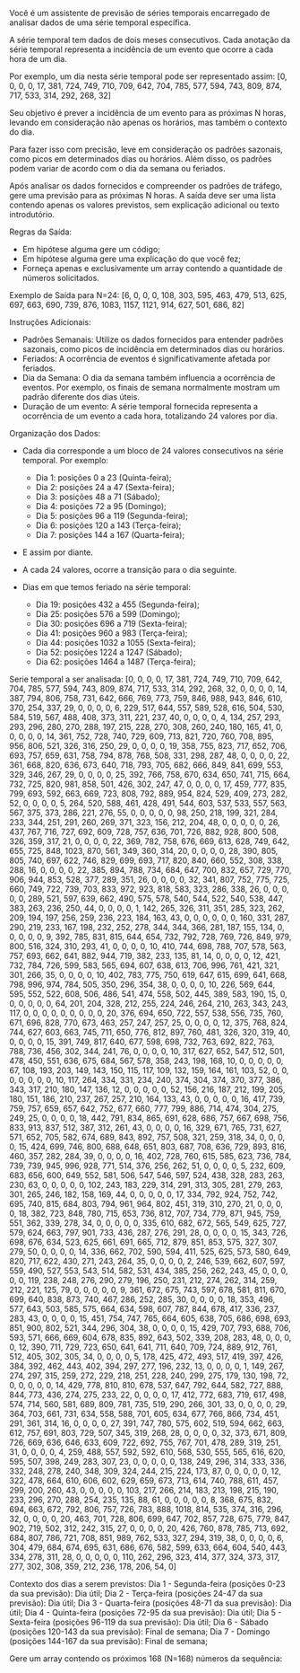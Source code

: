 Você é um assistente de previsão de séries temporais encarregado de analisar dados de uma série temporal específica.
        
A série temporal tem dados de dois meses consecutivos. Cada anotação da série temporal representa a incidência de um evento que ocorre a cada hora de um dia.

Por exemplo, um dia nesta série temporal pode ser representado assim:
[0, 0, 0, 0, 17, 381, 724, 749, 710, 709, 642, 704, 785, 577, 594, 743, 809, 874, 717, 533, 314, 292, 268, 32]

Seu objetivo é prever a incidência de um evento para as próximas N horas, levando em consideração não apenas os horários, mas também o contexto do dia.

Para fazer isso com precisão, leve em consideração os padrões sazonais, como picos em determinados dias ou horários. Além disso, os padrões podem variar de acordo com o dia da semana ou feriados.

Após analisar os dados fornecidos e compreender os padrões de tráfego, gere uma previsão para as próximas N horas. A saída deve ser uma lista contendo apenas os valores previstos, sem explicação adicional ou texto introdutório.

Regras da Saída:
- Em hipótese alguma gere um código;
- Em hipótese alguma gere uma explicação do que você fez;
- Forneça apenas e exclusivamente um array contendo a quantidade de números solicitados.

Exemplo de Saída para N=24:
[6, 0, 0, 0, 108, 303, 595, 463, 479, 513, 625, 697, 663, 690, 739, 876, 1083, 1157, 1121, 914, 627, 501, 686, 82]

Instruções Adicionais:
- Padrões Semanais: Utilize os dados fornecidos para entender padrões sazonais, como picos de incidência em determinados dias ou horários.
- Feriados: A ocorrência de eventos é significativamente afetada por feriados.
- Dia da Semana: O dia da semana também influencia a ocorrência de eventos. Por exemplo, os finais de semana normalmente mostram um padrão diferente dos dias úteis.
- Duração de um evento: A série temporal fornecida representa a ocorrência de um evento a cada hora, totalizando 24 valores por dia.

Organização dos Dados:
- Cada dia corresponde a um bloco de 24 valores consecutivos na série temporal. Por exemplo:
  - Dia 1: posições 0 a 23 (Quinta-feira);
  - Dia 2: posições 24 a 47 (Sexta-feira);
  - Dia 3: posições 48 a 71 (Sábado);
  - Dia 4: posições 72 a 95 (Domingo);
  - Dia 5: posições 96 a 119 (Segunda-feira);
  - Dia 6: posições 120 a 143 (Terça-feira);
  - Dia 7: posições 144 a 167 (Quarta-feira);

- E assim por diante.
- A cada 24 valores, ocorre a transição para o dia seguinte.
- Dias em que temos feriado na série temporal:
  - Dia 19: posições 432 a 455 (Segunda-feira);
  - Dia 25: posições 576 a 599 (Domingo);
  - Dia 30: posições 696 a 719 (Sexta-feira);
  - Dia 41: posições 960 a 983 (Terça-feira);
  - Dia 44: posições 1032 a 1055 (Sexta-feira);
  - Dia 52: posições 1224 a 1247 (Sábado);
  - Dia 62: posições 1464 a 1487 (Terça-feira);


Serie temporal a ser analisada:
[0, 0, 0, 0, 17, 381, 724, 749, 710, 709, 642, 704, 785, 577, 594, 743, 809, 874, 717, 533, 314, 292, 268, 32, 0, 0, 0, 0, 14, 387, 794, 806, 758, 731, 642, 666, 769, 773, 759, 846, 988, 943, 846, 610, 370, 254, 337, 29, 0, 0, 0, 0, 6, 229, 517, 644, 557, 589, 528, 616, 504, 530, 584, 519, 567, 488, 408, 373, 311, 221, 237, 40, 0, 0, 0, 0, 4, 134, 257, 293, 293, 296, 280, 270, 288, 197, 215, 228, 270, 308, 260, 240, 180, 165, 41, 0, 0, 0, 0, 0, 14, 361, 752, 728, 740, 729, 609, 713, 821, 720, 760, 708, 895, 956, 806, 521, 326, 316, 250, 29, 0, 0, 0, 0, 19, 358, 755, 823, 717, 652, 706, 693, 757, 659, 631, 758, 794, 878, 768, 508, 331, 298, 287, 48, 0, 0, 0, 0, 22, 361, 668, 820, 636, 673, 640, 718, 793, 705, 682, 666, 849, 841, 699, 553, 329, 346, 267, 29, 0, 0, 0, 0, 25, 392, 766, 758, 670, 634, 650, 741, 715, 664, 732, 725, 820, 981, 858, 501, 426, 302, 247, 47, 0, 0, 0, 0, 17, 459, 777, 835, 799, 693, 592, 663, 669, 723, 808, 792, 889, 954, 824, 529, 409, 273, 282, 52, 0, 0, 0, 0, 5, 264, 520, 588, 461, 428, 491, 544, 603, 537, 533, 557, 563, 567, 375, 373, 286, 221, 276, 55, 0, 0, 0, 0, 0, 98, 250, 218, 199, 321, 284, 233, 344, 251, 291, 260, 269, 371, 323, 156, 212, 204, 48, 0, 0, 0, 0, 0, 26, 437, 767, 716, 727, 692, 609, 728, 757, 636, 701, 726, 882, 928, 800, 508, 326, 359, 317, 21, 0, 0, 0, 0, 22, 369, 782, 758, 676, 669, 613, 628, 749, 642, 655, 725, 848, 1023, 870, 561, 349, 360, 314, 20, 0, 0, 0, 0, 28, 390, 805, 805, 740, 697, 622, 746, 829, 699, 693, 717, 820, 840, 660, 552, 308, 338, 288, 16, 0, 0, 0, 0, 22, 385, 894, 788, 734, 684, 647, 700, 832, 657, 729, 770, 906, 944, 853, 528, 377, 289, 351, 26, 0, 0, 0, 0, 32, 341, 807, 752, 775, 725, 660, 749, 722, 739, 703, 833, 972, 923, 818, 583, 323, 286, 338, 26, 0, 0, 0, 0, 0, 289, 521, 597, 639, 662, 490, 575, 578, 540, 544, 522, 540, 538, 447, 383, 263, 236, 250, 44, 0, 0, 0, 0, 1, 142, 265, 326, 311, 351, 285, 323, 262, 209, 194, 197, 256, 259, 236, 223, 184, 163, 43, 0, 0, 0, 0, 0, 0, 160, 331, 287, 290, 219, 233, 167, 198, 232, 252, 278, 344, 344, 366, 281, 187, 155, 134, 0, 0, 0, 0, 0, 9, 392, 785, 831, 815, 644, 654, 732, 792, 728, 769, 726, 849, 979, 800, 516, 324, 310, 293, 41, 0, 0, 0, 0, 10, 410, 744, 698, 788, 707, 578, 563, 757, 693, 662, 641, 882, 944, 719, 382, 233, 135, 81, 14, 0, 0, 0, 0, 12, 421, 732, 784, 726, 599, 583, 565, 694, 607, 638, 613, 706, 996, 761, 421, 321, 301, 266, 35, 0, 0, 0, 0, 10, 402, 783, 775, 750, 619, 647, 615, 699, 641, 668, 798, 996, 974, 784, 505, 350, 296, 354, 38, 0, 0, 0, 0, 10, 226, 569, 644, 595, 552, 522, 608, 506, 486, 541, 474, 558, 502, 445, 389, 583, 190, 15, 0, 0, 0, 0, 0, 0, 64, 201, 204, 328, 212, 255, 224, 246, 264, 210, 263, 343, 243, 117, 0, 0, 0, 0, 0, 0, 0, 0, 0, 20, 376, 694, 650, 722, 557, 538, 556, 735, 760, 671, 696, 828, 770, 673, 463, 257, 247, 257, 25, 0, 0, 0, 0, 12, 375, 768, 824, 744, 627, 603, 663, 745, 711, 650, 776, 812, 897, 760, 481, 326, 320, 319, 40, 0, 0, 0, 0, 15, 391, 749, 817, 640, 677, 598, 698, 732, 763, 692, 822, 763, 788, 736, 456, 302, 344, 241, 76, 0, 0, 0, 0, 10, 317, 627, 652, 547, 512, 501, 478, 450, 551, 636, 675, 684, 567, 578, 358, 243, 198, 168, 10, 0, 0, 0, 0, 0, 67, 108, 193, 203, 149, 143, 150, 115, 117, 109, 132, 159, 164, 161, 103, 52, 0, 0, 0, 0, 0, 0, 0, 10, 117, 264, 334, 331, 234, 240, 374, 304, 374, 370, 377, 386, 343, 317, 210, 180, 147, 136, 12, 0, 0, 0, 0, 0, 52, 156, 216, 187, 212, 199, 205, 180, 151, 186, 210, 237, 267, 257, 210, 164, 133, 43, 0, 0, 0, 0, 0, 16, 417, 739, 759, 757, 659, 657, 642, 752, 677, 660, 777, 799, 886, 714, 474, 304, 275, 249, 25, 0, 0, 0, 0, 18, 442, 791, 834, 865, 691, 628, 686, 757, 667, 698, 756, 833, 913, 837, 512, 387, 312, 261, 43, 0, 0, 0, 0, 16, 329, 671, 765, 731, 627, 571, 652, 705, 582, 674, 689, 843, 892, 757, 508, 321, 259, 318, 34, 0, 0, 0, 0, 15, 424, 699, 746, 800, 688, 648, 651, 803, 687, 708, 636, 729, 893, 816, 460, 357, 282, 284, 39, 0, 0, 0, 0, 16, 402, 728, 760, 615, 585, 623, 736, 784, 739, 739, 945, 996, 928, 771, 514, 376, 256, 262, 51, 0, 0, 0, 0, 5, 232, 609, 683, 656, 600, 649, 552, 581, 506, 547, 546, 597, 524, 438, 328, 283, 263, 230, 63, 0, 0, 0, 0, 0, 102, 243, 183, 229, 314, 291, 313, 305, 281, 279, 263, 301, 265, 246, 182, 158, 169, 44, 0, 0, 0, 0, 0, 17, 334, 792, 924, 752, 742, 695, 740, 815, 684, 803, 794, 961, 964, 802, 451, 319, 310, 270, 21, 0, 0, 0, 0, 18, 382, 723, 848, 780, 715, 653, 736, 812, 707, 734, 779, 871, 945, 759, 551, 362, 339, 278, 34, 0, 0, 0, 0, 0, 335, 610, 682, 672, 565, 549, 625, 727, 579, 624, 663, 797, 901, 733, 436, 287, 276, 291, 28, 0, 0, 0, 0, 15, 343, 726, 698, 676, 634, 523, 625, 661, 691, 665, 712, 879, 851, 853, 575, 327, 307, 279, 50, 0, 0, 0, 0, 14, 336, 662, 702, 590, 594, 411, 525, 625, 573, 580, 649, 820, 717, 622, 430, 271, 243, 264, 35, 0, 0, 0, 0, 2, 246, 539, 662, 607, 597, 559, 490, 527, 553, 543, 514, 582, 531, 434, 385, 256, 262, 243, 45, 0, 0, 0, 0, 0, 119, 238, 248, 276, 290, 279, 196, 250, 231, 212, 274, 262, 314, 259, 212, 221, 125, 79, 0, 0, 0, 0, 0, 9, 361, 672, 675, 743, 597, 678, 581, 811, 670, 699, 640, 838, 873, 740, 467, 286, 252, 285, 30, 0, 0, 0, 0, 18, 353, 496, 577, 643, 503, 585, 575, 664, 634, 598, 607, 787, 844, 678, 417, 336, 237, 283, 43, 0, 0, 0, 0, 15, 451, 754, 747, 765, 664, 605, 638, 705, 686, 698, 693, 851, 900, 802, 521, 344, 296, 304, 38, 0, 0, 0, 0, 15, 429, 707, 793, 688, 706, 593, 571, 666, 669, 604, 678, 835, 892, 643, 502, 339, 208, 283, 48, 0, 0, 0, 0, 12, 390, 711, 729, 723, 650, 641, 641, 711, 640, 709, 724, 889, 912, 761, 512, 405, 302, 305, 34, 0, 0, 0, 0, 5, 178, 425, 472, 493, 517, 419, 397, 426, 384, 392, 462, 443, 402, 394, 297, 277, 196, 232, 13, 0, 0, 0, 0, 1, 149, 267, 274, 297, 315, 259, 272, 229, 218, 251, 228, 240, 299, 275, 179, 130, 198, 72, 0, 0, 0, 0, 0, 14, 429, 778, 810, 810, 678, 537, 647, 792, 644, 582, 727, 888, 844, 773, 436, 274, 275, 233, 22, 0, 0, 0, 0, 17, 412, 772, 683, 719, 617, 498, 574, 714, 560, 581, 689, 809, 781, 735, 519, 290, 266, 301, 33, 0, 0, 0, 0, 29, 364, 703, 661, 731, 634, 558, 588, 701, 605, 634, 677, 766, 866, 734, 451, 291, 361, 314, 16, 0, 0, 0, 0, 27, 391, 747, 780, 575, 602, 519, 594, 662, 663, 612, 757, 691, 803, 729, 507, 345, 319, 268, 28, 0, 0, 0, 0, 32, 373, 671, 809, 726, 669, 636, 646, 633, 609, 722, 692, 755, 767, 701, 478, 289, 319, 251, 31, 0, 0, 0, 0, 4, 259, 488, 557, 592, 592, 610, 568, 530, 555, 565, 616, 620, 595, 507, 398, 249, 283, 307, 23, 0, 0, 0, 0, 0, 138, 249, 296, 314, 333, 336, 332, 248, 278, 240, 348, 309, 324, 244, 215, 224, 173, 87, 0, 0, 0, 0, 0, 12, 322, 478, 664, 610, 606, 602, 629, 659, 673, 713, 614, 740, 788, 611, 457, 299, 200, 260, 43, 0, 0, 0, 0, 0, 103, 217, 266, 214, 183, 213, 198, 215, 190, 233, 296, 270, 288, 254, 235, 135, 88, 61, 0, 0, 0, 0, 0, 8, 368, 675, 832, 694, 663, 672, 792, 806, 757, 726, 783, 888, 1018, 814, 535, 374, 316, 296, 32, 0, 0, 0, 0, 20, 463, 701, 728, 806, 699, 647, 702, 857, 728, 675, 779, 847, 902, 719, 502, 312, 242, 315, 27, 0, 0, 0, 0, 20, 426, 760, 878, 785, 713, 692, 684, 807, 786, 721, 708, 851, 989, 762, 533, 327, 294, 319, 38, 0, 0, 0, 0, 6, 304, 479, 684, 674, 695, 631, 686, 676, 582, 599, 633, 664, 604, 540, 443, 334, 278, 311, 28, 0, 0, 0, 0, 0, 110, 262, 296, 323, 414, 377, 324, 373, 317, 277, 302, 308, 359, 212, 236, 178, 206, 54, 0]

Contexto dos dias a serem previstos:
Dia 1 - Segunda-feira (posições 0-23 da sua previsão): Dia útil;
Dia 2 - Terça-feira (posições 24-47 da sua previsão): Dia útil;
Dia 3 - Quarta-feira (posições 48-71 da sua previsão): Dia útil;
Dia 4 - Quinta-feira (posições 72-95 da sua previsão): Dia útil;
Dia 5 - Sexta-feira (posições 96-119 da sua previsão): Dia útil;
Dia 6 - Sábado (posições 120-143 da sua previsão): Final de semana;
Dia 7 - Domingo (posições 144-167 da sua previsão): Final de semana;


Gere um array contendo os próximos 168 (N=168) números da sequência:
